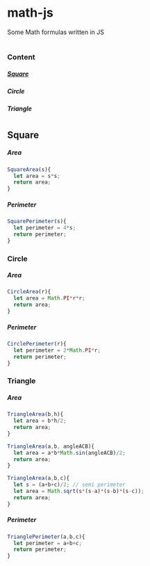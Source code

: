 # math-js
Some Math formulas written in JS

#

### Content
##### [Square](#square)
##### Circle
##### Triangle

#

## Square

##### Area
```javascript
SquareArea(s){
  let area = s*s;
  return area;
}
```

##### Perimeter
```javascript
SquarePerimeter(s){
  let perimeter = 4*s;
  return perimeter;
}
```

### Circle

##### Area
```javascript
CircleArea(r){
  let area = Math.PI*r*r;
  return area;
}
```

##### Perimeter
```javascript
CirclePerimeter(r){
  let perimeter = 2*Math.PI*r;
  return perimeter;
}
```

### Triangle

##### Area
```javascript
TriangleArea(b,h){
  let area = b*h/2;
  return area;
}
```
```javascript
TriangleArea(a,b, angleACB){
  let area = a*b*Math.sin(angleACB)/2;
  return area;
}
```
```javascript
TriangleArea(a,b,c){
  let s = (a+b+c)/2; // semi perimeter
  let area = Math.sqrt(s*(s-a)*(s-b)*(s-c));
  return area;
}
```
##### Perimeter
```javascript
TrianglePerimeter(a,b,c){
  let perimeter = a+b+c;
  return perimeter;
}
```
